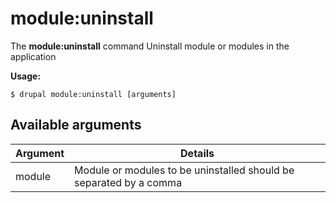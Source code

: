 # module:uninstall
The **module:uninstall** command Uninstall module or modules in the application

**Usage:**
```
$ drupal module:uninstall [arguments] 
```

## Available arguments
Argument | Details
---------|-------------
module | Module or modules to be uninstalled should be separated by a comma
